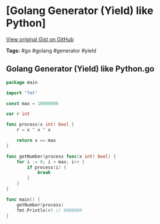 # [Golang Generator (Yield) like Python] 

[View original Gist on GitHub](https://gist.github.com/Integralist/a02ff1e208218442e04f2160dae6d2c6)

**Tags:** #go #golang #generator #yield

## Golang Generator (Yield) like Python.go

```go
package main

import "fmt"

const max = 10000000

var r int

func process(x int) bool {
	r = x ^ x ^ x

	return x == max
}

func getNumber(process func(x int) bool) {
	for i := 0; i < max; i++ {
		if process(i) {
			break
		}
	}
}

func main() {
	getNumber(process)
	fmt.Println(r) // 9999999
}
```


